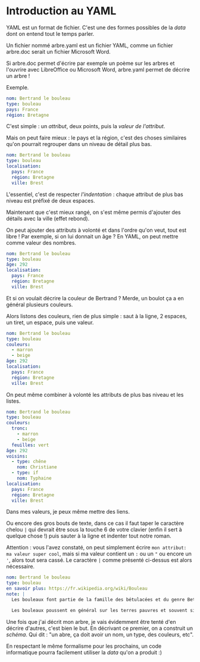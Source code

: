 # Introduction au YAML

YAML est un format de fichier. C'est une des formes possibles de la *data* dont on entend tout le temps parler. 

Un fichier nommé arbre.yaml est un fichier YAML, comme un fichier arbre.doc serait un fichier Microsoft Word.

Si arbre.doc permet d'écrire par exemple un poème sur les arbres et l'ouvrire avec LibreOffice ou Microsoft Word, arbre.yaml permet de décrire un arbre ! 

Exemple.

```yaml
nom: Bertrand le bouleau
type: bouleau
pays: France
région: Bretagne
```

C'est simple : un *attribut*, deux points, puis la *valeur de l'attribut*. 

Mais on peut faire mieux : le pays et la région, c'est des choses similaires qu'on pourrait regrouper dans un niveau de détail plus bas.


```yaml
nom: Bertrand le bouleau
type: bouleau
localisation:
  pays: France
  région: Bretagne
  ville: Brest
```

L'essentiel, c'est de respecter *l'indentation* : chaque attribut de plus bas niveau est préfixé de deux espaces. 

Maintenant que c'est mieux rangé, on s'est même permis d'ajouter des détails avec la ville (effet rebond).

On peut ajouter des attributs à volonté et dans l'ordre qu'on veut, tout est libre ! Par exemple, si on lui donnait un âge ? En YAML, on peut mettre comme valeur des nombres.


```yaml
nom: Bertrand le bouleau
type: bouleau
âge: 292
localisation:
  pays: France
  région: Bretagne
  ville: Brest
```

Et si on voulait décrire la couleur de Bertrand ? Merde, un boulot ça a en général plusieurs couleurs.

Alors listons des couleurs, rien de plus simple : saut à la ligne, 2 espaces, un tiret, un espace, puis une valeur.



```yaml
nom: Bertrand le bouleau
type: bouleau
couleurs:
  - marron
  - beige
âge: 292
localisation:
  pays: France
  région: Bretagne
  ville: Brest
```

On peut même combiner à volonté les attributs de plus bas niveau et les listes.



```yaml
nom: Bertrand le bouleau
type: bouleau
couleurs:
  tronc:
    - marron
	- beige
  feuilles: vert
âge: 292
voisins: 
  - type: chêne
    nom: Christiane
  - type: if
    nom: Typhaine
localisation:
  pays: France
  région: Bretagne
  ville: Brest
```

Dans mes valeurs, je peux même mettre des liens.

Ou encore des gros bouts de texte, dans ce cas il faut taper le caractère chelou `|` qui devrait être sous la touche 6 de votre clavier (enfin il sert à quelque chose !) puis sauter à la ligne et indenter tout notre roman.

Attention : vous l'avez constaté, on peut simplement écrire `mon attribut: ma valeur super cool`, mais si ma valeur contient un `:` ou un `"` ou encore un `'`, alors tout sera cassé. Le caractère `|` comme présenté ci-dessus est alors nécessaire.

```yaml
nom: Bertrand le bouleau
type: bouleau
en savoir plus: https://fr.wikipedia.org/wiki/Bouleau
note: |
  Les bouleaux font partie de la famille des bétulacées et du genre Betula. La plupart des espèces sont des arbres ; quelques-unes, comme Betula nana, sont des chaméphytes.

  Les bouleaux poussent en général sur les terres pauvres et souvent siliceuses, jusqu'à 2 000 m d'altitude, ainsi que dans les régions arctiques. 
``` 

Une fois que j'ai décrit mon arbre, je vais évidemment être tenté d'en décrire d'autres, c'est bien le but. En décrivant ce premier, on a construit un *schéma*. Qui dit : "un abre, ça doit avoir un nom, un type, des couleurs, etc". 

En respectant le même formalisme pour les prochains, un code informatique pourra facilement utiliser la *data* qu'on a produit :)
